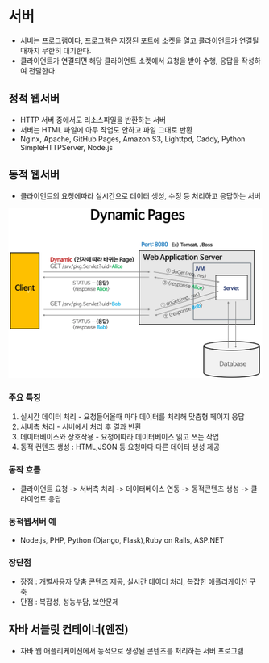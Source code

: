 # 서버
- 서버는 프로그램이다, 프로그램은 지정된 포트에 소켓을 열고 클라이언트가 연결될때까지 무한히 대기한다.
- 클라이언트가 연결되면 해당 클라이언트 소켓에서 요청을 받아 수행, 응답을 작성하여 전달한다.

## 정적 웹서버
- HTTP 서버 중에서도 리소스파일을 반환하는 서버
- 서버는 HTML 파일에 아무 작업도 안하고 파일 그대로 반환
- Nginx, Apache, GitHub Pages, Amazon S3, Lighttpd, Caddy, Python SimpleHTTPServer, Node.js

## 동적 웹서버
- 클라이언트의 요청에따라 실시간으로 데이터 생성, 수정 등 처리하고 응답하는 서버

![img](../img/동적%20웹%20서버.webp)

### 주요 특징

1. 실시간 데이터 처리 - 요청들어올때 마다 데이터를 처리해 맞춤형 페이지 응답
2. 서버측 처리 - 서버에서 처리 후 결과 반환
3. 데이터베이스와 상호작용 - 요청에따라 데이터베이스 읽고 쓰는 작업
4. 동적 컨텐츠 생성 : HTML,JSON 등 요청마다 다른 데이터 생성 제공

### 동작 흐름
- 클라이언트 요청 -> 서버측 처리 -> 데이터베이스 연동 -> 동적콘텐츠 생성 -> 클라이언트 응답

### 동적웹서버 예
- Node.js, PHP, Python (Django, Flask),Ruby on Rails, ASP.NET

### 장단점
- 장점 : 개별사용자 맞춤 콘텐즈 제공, 실시간 데이터 처리, 복잡한 애플리케이션 구축
- 단점 : 복잡성, 성능부담, 보안문제

## 자바 서블릿 컨테이너(엔진)
- 자바 웹 애플리케이션에서 동적으로 생성된 콘텐츠를 처리하는 서버 프로그램